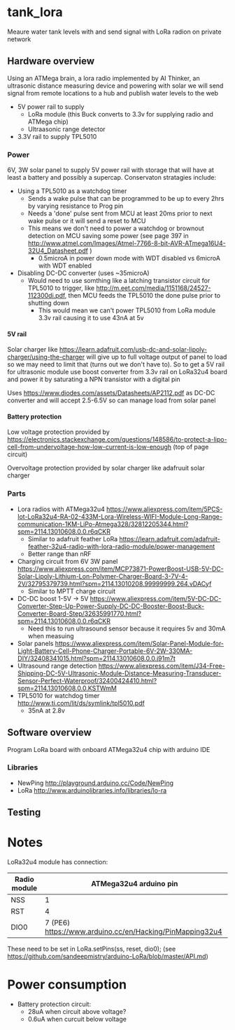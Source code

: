 # tank_lora
Meaure water tank levels with and send signal with LoRa radion on private network

## Hardware overview
Using an ATMega brain, a lora radio implemented by AI Thinker, an ultrasonic distance measuring device and powering with solar we will send signal from remote locations to a hub and publish water levels to the web
* 5V power rail to supply
   * LoRa module (this Buck converts to 3.3v for supplying radio and ATMega chip)
   * Ultraasonic range detector
 * 3.3V rail to supply TPL5010

### Power
6V, 3W solar panel to supply 5V power rail with storage that will have at least a battery and possibly a supercap. Conservaton stratagies include:
* Using a TPL5010 as a watchdog timer
   * Sends a wake pulse that can be programmed to be up to every 2hrs by varying resistance to Prog pin
   * Needs a 'done' pulse sent from MCU at least 20ms prior to next wake pulse or it will send a reset to MCU
   * This means we don't need to power a watchdog or brownout detection on MCU saving some power (see page 397 in http://www.atmel.com/Images/Atmel-7766-8-bit-AVR-ATmega16U4-32U4_Datasheet.pdf )
      * 0.5microA in power down mode with WDT disabled vs 6microA with WDT enabled
* Disabling DC-DC converter (uses ~35microA)
   *  Would need to use somthing like a latching transistor circuit for TPL5010 to trigger, like http://m.eet.com/media/1151168/24527-112300di.pdf, then MCU feeds the TPL5010 the done pulse prior to shutting down
      * This would mean we can't power TPL5010 from LoRa module 3.3v rail causing it to use 43nA at 5v

#### 5V rail
Solar charger like https://learn.adafruit.com/usb-dc-and-solar-lipoly-charger/using-the-charger will give up to full voltage output of panel to load so we may need to limit that (turns out we don't have to). So to get a  5V rail for ultrasonic module use boost converter from 3.3v rail on LoRa32u4 board and power it by saturating a NPN transistor with a digital pin

Uses https://www.diodes.com/assets/Datasheets/AP2112.pdf as DC-DC converter and will accept 2.5-6.5V so can manage load from solar panel

#### Battery protection
Low voltage protection provided by https://electronics.stackexchange.com/questions/148586/to-protect-a-lipo-cell-from-undervoltage-how-low-current-is-low-enough (top of page circuit)

Overvoltage protection provided by solar charger like adafruuit solar charger

### Parts
* Lora radios with ATMega32u4 https://www.aliexpress.com/item/5PCS-lot-LoRa32u4-RA-02-433M-Lora-Wireless-WIFI-Module-Long-Range-communication-1KM-LiPo-Atmega328/32812205344.html?spm=2114.13010608.0.0.r6qCKR
   * Similar to adafruit feather LoRa https://learn.adafruit.com/adafruit-feather-32u4-radio-with-lora-radio-module/power-management
   * Better range than nRF
* Charging circuit from 6V 3W panel https://www.aliexpress.com/item/MCP73871-PowerBoost-USB-5V-DC-Solar-Lipoly-Lithium-Lon-Polymer-Charger-Board-3-7V-4-2V/32795379739.html?spm=2114.13010208.99999999.264.vDACyf
   * Similar to MPTT charge circuit
* DC-DC boost 1-5V -> 5V https://www.aliexpress.com/item/5V-DC-DC-Converter-Step-Up-Power-Supply-DC-DC-Booster-Boost-Buck-Converter-Board-Step/32635991770.html?spm=2114.13010608.0.0.r6qCKR
   * Need this to run ultrasound sensor because it requires 5v and 30mA when measuing
* Solar panels https://www.aliexpress.com/item/Solar-Panel-Module-for-Light-Battery-Cell-Phone-Charger-Portable-6V-2W-330MA-DIY/32408341015.html?spm=2114.13010608.0.0.j91m7t
* Ultrasound range detection https://www.aliexpress.com/item/J34-Free-Shipping-DC-5V-Ultrasonic-Module-Distance-Measuring-Transducer-Sensor-Perfect-Waterproof/32400424410.html?spm=2114.13010608.0.0.KSTWmM
* TPL5010 for watchdog timer http://www.ti.com/lit/ds/symlink/tpl5010.pdf
   * 35nA at 2.8v

## Software overview

Program LoRa board with onboard ATMega32u4 chip with arduino IDE

### Libraries
* NewPing http://playground.arduino.cc/Code/NewPing
* LoRa http://www.arduinolibraries.info/libraries/lo-ra

## Testing

# Notes
LoRa32u4 module has connection:

Radio module | ATMega32u4 arduino pin
--- | ---
NSS |   1
RST |   4
DIO0 | 7 (PE6) https://www.arduino.cc/en/Hacking/PinMapping32u4  

These need to be set in LoRa.setPins(ss, reset, dio0); (see https://github.com/sandeepmistry/arduino-LoRa/blob/master/API.md)

# Power consumption
* Battery protection circuit:
   * 28uA when circuit above voltage?
   * 0.6uA when curcuit below voltage

